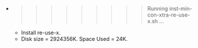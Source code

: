 * >>>>>>>>> Running inst-min-con-xtra-re-use-x.sh ...
  * Install re-use-x.
  * Disk size = 2924356K. Space Used = 24K.
